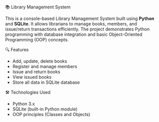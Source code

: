  📚 Library Management System

This is a console-based Library Management System built using **Python** and **SQLite**. It allows librarians to manage books, members, and issue/return transactions efficiently. The project demonstrates Python programming with database integration and basic Object-Oriented Programming (OOP) concepts.



 🔍 Features

- Add, update, delete books
- Register and manage members
- Issue and return books
- View issued books
- Store all data in SQLite database



 🛠 Technologies Used

- Python 3.x
- SQLite (built-in Python module)
- OOP principles (Classes and Objects)




